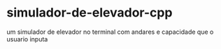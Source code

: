# simulador-de-elevador-cpp
um simulador de elevador no terminal com andares e capacidade que o usuario inputa

